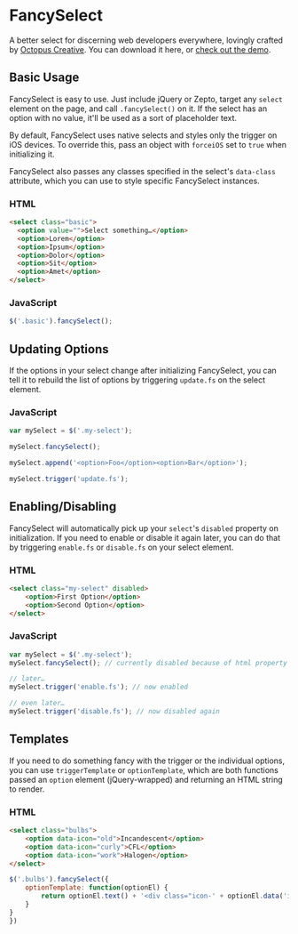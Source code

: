 FancySelect
===========

A better select for discerning web developers everywhere, lovingly crafted by [Octopus Creative](http://octopuscreative.com). You can download it here, or [check out the demo](http://code.octopuscreative.com/fancyselect/).

Basic Usage
-----------

FancySelect is easy to use. Just include jQuery or Zepto, target any `select` element on the page, and call `.fancySelect()` on it. If the select has an option with no value, it'll be used as a sort of placeholder text.

By default, FancySelect uses native selects and styles only the trigger on iOS devices. To override this, pass an object with `forceiOS` set to `true` when initializing it.

FancySelect also passes any classes specified in the select's `data-class` attribute, which you can use to style specific FancySelect instances.


### HTML

``` html
<select class="basic">
  <option value="">Select something…</option>
  <option>Lorem</option>
  <option>Ipsum</option>
  <option>Dolor</option>
  <option>Sit</option>
  <option>Amet</option>
</select>
```

### JavaScript

``` javascript
$('.basic').fancySelect();
```

Updating Options
----------------

If the options in your select change after initializing FancySelect, you can tell it to rebuild the list of options by triggering `update.fs` on the select element.

### JavaScript

``` javascript
var mySelect = $('.my-select');

mySelect.fancySelect();

mySelect.append('<option>Foo</option><option>Bar</option>');

mySelect.trigger('update.fs');
```

Enabling/Disabling
------------------

FancySelect will automatically pick up your `select`'s `disabled` property on initialization. If you need to enable or disable it again later, you can do that by triggering `enable.fs` or `disable.fs` on your select element.

### HTML

``` html
<select class="my-select" disabled>
	<option>First Option</option>
	<option>Second Option</option>
</select>
```

### JavaScript

``` javascript
var mySelect = $('.my-select');
mySelect.fancySelect(); // currently disabled because of html property

// later…
mySelect.trigger('enable.fs'); // now enabled

// even later…
mySelect.trigger('disable.fs'); // now disabled again
```

Templates
---------

If you need to do something fancy with the trigger or the individual options, you can use `triggerTemplate` or `optionTemplate`, which are both functions passed an `option` element (jQuery-wrapped) and returning an HTML string to render.


### HTML

``` html
<select class="bulbs">
	<option data-icon="old">Incandescent</option>
	<option data-icon="curly">CFL</option>
	<option data-icon="work">Halogen</option>
</select>
```

``` javascript
$('.bulbs').fancySelect({
	optionTemplate: function(optionEl) {
		return optionEl.text() + '<div class="icon-' + optionEl.data('icon') + '"></div>';
	}
}
})
```